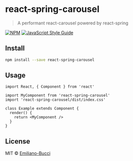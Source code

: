 # react-spring-carousel

> A performant react-carousel powered by react-spring

[![NPM](https://img.shields.io/npm/v/react-spring-carousel.svg)](https://www.npmjs.com/package/react-spring-carousel) [![JavaScript Style Guide](https://img.shields.io/badge/code_style-standard-brightgreen.svg)](https://standardjs.com)

## Install

```bash
npm install --save react-spring-carousel
```

## Usage

```tsx
import React, { Component } from 'react'

import MyComponent from 'react-spring-carousel'
import 'react-spring-carousel/dist/index.css'

class Example extends Component {
  render() {
    return <MyComponent />
  }
}
```

## License

MIT © [Emiliano-Bucci](https://github.com/Emiliano-Bucci)
